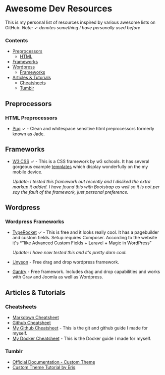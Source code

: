 # Awesome Dev Resources
This is my personal list of resources inspired by various awesome lists on GitHub. 
*Note: ✓ denotes something I have personally used before*
### Contents
- [Preprocessors](#preprocessors)
  - [HTML](#html-preprocessors)
- [Frameworks](#frameworks)
- [Wordpress](#wordpress)
  - [Frameworks](#wordpress-frameworks)
- [Articles & Tutorials](#articles--tutorials)
  - [Cheatsheets](#cheatsheets) 
  - [Tumblr](#tumblr)

## Preprocessors
### HTML Preprocessors
* [Pug](https://pugjs.org/) ✓ - Clean and whitespace sensitive html preprocessors formerly known as Jade.

## Frameworks
* [W3.CSS](https://www.w3schools.com/w3css/) ✓ - This is a CSS framework by w3 schools. It has several gorgeous example [templates](https://www.w3schools.com/w3css/w3css_templates.asp) which display wonderfully on the my mobile device. 

  *Update: I tested this framework out recently and I disliked the extra markup it added. I have found this with Bootstrap as well so it is not per say the fault of the framework, just personal preference.*

## Wordpress
### Wordpress Frameworks
* [TypeRocket](https://typerocket.com/) ✓ - This is free and it looks really cool. It has a pagebuilder and custom fields. Setup requires Composer. According to the website it's *"like Advanced Custom Fields + Laravel + Magic in WordPress"

  *Update: I have now tested this and it's pretty darn cool.* 
* [Unyson](http://unyson.io/) - Free drag and drop wordpress framework.
* [Gantry](http://gantry.org/) - Free framework. Includes drag and drop capabilities and works with Grav and Joomla as well as Wordpress.

## Articles & Tutorials
### Cheatsheets
* [Markdown Cheatsheet](https://github.com/adam-p/markdown-here/wiki/Markdown-Cheatsheet) 
* [Github Cheatsheet](https://services.github.com/on-demand/downloads/github-git-cheat-sheet.pdf) 
* [My Github Cheatsheet](https://github.com/sboueydev/github-cheatsheet) - This is the git and github guide I made for myself.
* [My Docker Cheatsheet](https://github.com/sboueydev/docker-cheatsheet) - This is the Docker guide I made for myself.
### Tumblr
* [Official Documentation - Custom Theme](https://www.tumblr.com/docs/en/custom_themes)
* [Custom Theme Tutorial by Eris](http://themesbyeris.tumblr.com/tutorial01)
